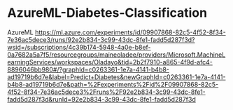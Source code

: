 # AzureML-Diabetes-Classification
AzureML
https://ml.azure.com/experiments/id/09907868-82c5-4f52-8f34-7e36ac5dece3/runs/92e2b834-3c99-43dc-8fe1-fadd5d287f3d?wsid=/subscriptions/4c39b174-5948-4a0e-b8ef-0a7682a5a7f5/resourcegroups/maineoladee/providers/Microsoft.MachineLearningServices/workspaces/Oladayo&tid=2b2f7910-a865-4f9d-afc4-8896046bb980#/?graphId=c0263361-1e7a-4141-b4b8-ad19719b6d7e&label=Predict+Diabetes&newGraphId=c0263361-1e7a-4141-b4b8-ad19719b6d7e&path=%2Fexperiments%2Fid%2F09907868-82c5-4f52-8f34-7e36ac5dece3%2Fruns%2F92e2b834-3c99-43dc-8fe1-fadd5d287f3d&runId=92e2b834-3c99-43dc-8fe1-fadd5d287f3d
